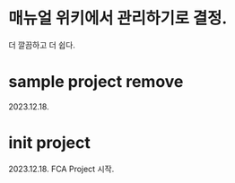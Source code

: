 # 매뉴얼 위키에서 관리하기로 결정.
더 깔끔하고 더 쉽다.

# sample project remove
2023.12.18. 

# init project
2023.12.18. FCA Project 시작.